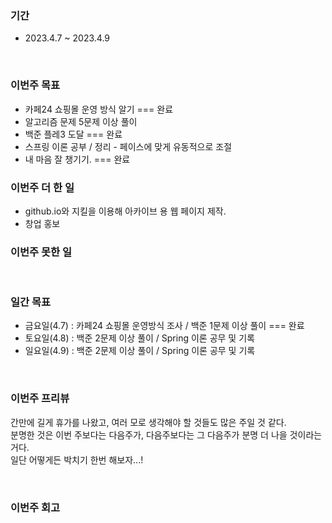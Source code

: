 ### 기간
* 2023.4.7 ~ 2023.4.9

<br/>

### 이번주 목표
* 카페24 쇼핑몰 운영 방식 알기 === 완료
* 알고리즘 문제 5문제 이상 풀이
* 백준 플레3 도달 === 완료
* 스프링 이론 공부 / 정리 - 페이스에 맞게 유동적으로 조절
* 내 마음 잘 챙기기. === 완료

### 이번주 더 한 일
* github.io와 지킬을 이용해 아카이브 용 웹 페이지 제작.
* 창업 홍보

### 이번주 못한 일

<br/>

### 일간 목표
* 금요일(4.7) : 카페24 쇼핑몰 운영방식 조사 / 백준 1문제 이상 풀이 === 완료
* 토요일(4.8) : 백준 2문제 이상 풀이 / Spring 이론 공무 및 기록
* 일요일(4.9) : 백준 2문제 이상 풀이 / Spring 이론 공무 및 기록

<br/>

### 이번주 프리뷰
간만에 길게 휴가를 나왔고, 여러 모로 생각해야 할 것들도 많은 주일 것 같다.  
분명한 것은 이번 주보다는 다음주가, 다음주보다는 그 다음주가 분명 더 나을 것이라는 거다.  
일단 어떻게든 박치기 한번 해보자...!  

<br/>

### 이번주 회고

